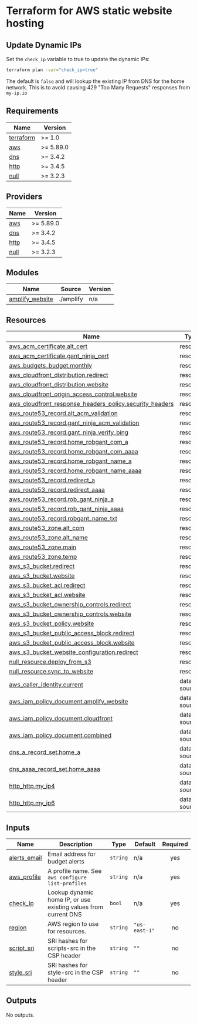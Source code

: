 <!-- BEGIN_TF_DOCS -->
# Terraform for AWS static website hosting

## Update Dynamic IPs

Set the `check_ip` variable to true to update the dynamic IPs:

```sh
terraform plan -var="check_ip=true"
```

The default is `false` and will lookup the existing IP from DNS for the home network.
This is to avoid causing 429 "Too Many Requests" responses from `my-ip.io`

## Requirements

| Name | Version |
|------|---------|
| <a name="requirement_terraform"></a> [terraform](#requirement\_terraform) | >= 1.0 |
| <a name="requirement_aws"></a> [aws](#requirement\_aws) | >= 5.89.0 |
| <a name="requirement_dns"></a> [dns](#requirement\_dns) | >= 3.4.2 |
| <a name="requirement_http"></a> [http](#requirement\_http) | >= 3.4.5 |
| <a name="requirement_null"></a> [null](#requirement\_null) | >= 3.2.3 |

## Providers

| Name | Version |
|------|---------|
| <a name="provider_aws"></a> [aws](#provider\_aws) | >= 5.89.0 |
| <a name="provider_dns"></a> [dns](#provider\_dns) | >= 3.4.2 |
| <a name="provider_http"></a> [http](#provider\_http) | >= 3.4.5 |
| <a name="provider_null"></a> [null](#provider\_null) | >= 3.2.3 |

## Modules

| Name | Source | Version |
|------|--------|---------|
| <a name="module_amplify_website"></a> [amplify\_website](#module\_amplify\_website) | ./amplify | n/a |

## Resources

| Name | Type |
|------|------|
| [aws_acm_certificate.alt_cert](https://registry.terraform.io/providers/hashicorp/aws/latest/docs/resources/acm_certificate) | resource |
| [aws_acm_certificate.gant_ninja_cert](https://registry.terraform.io/providers/hashicorp/aws/latest/docs/resources/acm_certificate) | resource |
| [aws_budgets_budget.monthly](https://registry.terraform.io/providers/hashicorp/aws/latest/docs/resources/budgets_budget) | resource |
| [aws_cloudfront_distribution.redirect](https://registry.terraform.io/providers/hashicorp/aws/latest/docs/resources/cloudfront_distribution) | resource |
| [aws_cloudfront_distribution.website](https://registry.terraform.io/providers/hashicorp/aws/latest/docs/resources/cloudfront_distribution) | resource |
| [aws_cloudfront_origin_access_control.website](https://registry.terraform.io/providers/hashicorp/aws/latest/docs/resources/cloudfront_origin_access_control) | resource |
| [aws_cloudfront_response_headers_policy.security_headers](https://registry.terraform.io/providers/hashicorp/aws/latest/docs/resources/cloudfront_response_headers_policy) | resource |
| [aws_route53_record.alt_acm_validation](https://registry.terraform.io/providers/hashicorp/aws/latest/docs/resources/route53_record) | resource |
| [aws_route53_record.gant_ninja_acm_validation](https://registry.terraform.io/providers/hashicorp/aws/latest/docs/resources/route53_record) | resource |
| [aws_route53_record.gant_ninja_verify_bing](https://registry.terraform.io/providers/hashicorp/aws/latest/docs/resources/route53_record) | resource |
| [aws_route53_record.home_robgant_com_a](https://registry.terraform.io/providers/hashicorp/aws/latest/docs/resources/route53_record) | resource |
| [aws_route53_record.home_robgant_com_aaaa](https://registry.terraform.io/providers/hashicorp/aws/latest/docs/resources/route53_record) | resource |
| [aws_route53_record.home_robgant_name_a](https://registry.terraform.io/providers/hashicorp/aws/latest/docs/resources/route53_record) | resource |
| [aws_route53_record.home_robgant_name_aaaa](https://registry.terraform.io/providers/hashicorp/aws/latest/docs/resources/route53_record) | resource |
| [aws_route53_record.redirect_a](https://registry.terraform.io/providers/hashicorp/aws/latest/docs/resources/route53_record) | resource |
| [aws_route53_record.redirect_aaaa](https://registry.terraform.io/providers/hashicorp/aws/latest/docs/resources/route53_record) | resource |
| [aws_route53_record.rob_gant_ninja_a](https://registry.terraform.io/providers/hashicorp/aws/latest/docs/resources/route53_record) | resource |
| [aws_route53_record.rob_gant_ninja_aaaa](https://registry.terraform.io/providers/hashicorp/aws/latest/docs/resources/route53_record) | resource |
| [aws_route53_record.robgant_name_txt](https://registry.terraform.io/providers/hashicorp/aws/latest/docs/resources/route53_record) | resource |
| [aws_route53_zone.alt_com](https://registry.terraform.io/providers/hashicorp/aws/latest/docs/resources/route53_zone) | resource |
| [aws_route53_zone.alt_name](https://registry.terraform.io/providers/hashicorp/aws/latest/docs/resources/route53_zone) | resource |
| [aws_route53_zone.main](https://registry.terraform.io/providers/hashicorp/aws/latest/docs/resources/route53_zone) | resource |
| [aws_route53_zone.temp](https://registry.terraform.io/providers/hashicorp/aws/latest/docs/resources/route53_zone) | resource |
| [aws_s3_bucket.redirect](https://registry.terraform.io/providers/hashicorp/aws/latest/docs/resources/s3_bucket) | resource |
| [aws_s3_bucket.website](https://registry.terraform.io/providers/hashicorp/aws/latest/docs/resources/s3_bucket) | resource |
| [aws_s3_bucket_acl.redirect](https://registry.terraform.io/providers/hashicorp/aws/latest/docs/resources/s3_bucket_acl) | resource |
| [aws_s3_bucket_acl.website](https://registry.terraform.io/providers/hashicorp/aws/latest/docs/resources/s3_bucket_acl) | resource |
| [aws_s3_bucket_ownership_controls.redirect](https://registry.terraform.io/providers/hashicorp/aws/latest/docs/resources/s3_bucket_ownership_controls) | resource |
| [aws_s3_bucket_ownership_controls.website](https://registry.terraform.io/providers/hashicorp/aws/latest/docs/resources/s3_bucket_ownership_controls) | resource |
| [aws_s3_bucket_policy.website](https://registry.terraform.io/providers/hashicorp/aws/latest/docs/resources/s3_bucket_policy) | resource |
| [aws_s3_bucket_public_access_block.redirect](https://registry.terraform.io/providers/hashicorp/aws/latest/docs/resources/s3_bucket_public_access_block) | resource |
| [aws_s3_bucket_public_access_block.website](https://registry.terraform.io/providers/hashicorp/aws/latest/docs/resources/s3_bucket_public_access_block) | resource |
| [aws_s3_bucket_website_configuration.redirect](https://registry.terraform.io/providers/hashicorp/aws/latest/docs/resources/s3_bucket_website_configuration) | resource |
| [null_resource.deploy_from_s3](https://registry.terraform.io/providers/hashicorp/null/latest/docs/resources/resource) | resource |
| [null_resource.sync_to_website](https://registry.terraform.io/providers/hashicorp/null/latest/docs/resources/resource) | resource |
| [aws_caller_identity.current](https://registry.terraform.io/providers/hashicorp/aws/latest/docs/data-sources/caller_identity) | data source |
| [aws_iam_policy_document.amplify_website](https://registry.terraform.io/providers/hashicorp/aws/latest/docs/data-sources/iam_policy_document) | data source |
| [aws_iam_policy_document.cloudfront](https://registry.terraform.io/providers/hashicorp/aws/latest/docs/data-sources/iam_policy_document) | data source |
| [aws_iam_policy_document.combined](https://registry.terraform.io/providers/hashicorp/aws/latest/docs/data-sources/iam_policy_document) | data source |
| [dns_a_record_set.home_a](https://registry.terraform.io/providers/hashicorp/dns/latest/docs/data-sources/a_record_set) | data source |
| [dns_aaaa_record_set.home_aaaa](https://registry.terraform.io/providers/hashicorp/dns/latest/docs/data-sources/aaaa_record_set) | data source |
| [http_http.my_ip4](https://registry.terraform.io/providers/hashicorp/http/latest/docs/data-sources/http) | data source |
| [http_http.my_ip6](https://registry.terraform.io/providers/hashicorp/http/latest/docs/data-sources/http) | data source |

## Inputs

| Name | Description | Type | Default | Required |
|------|-------------|------|---------|:--------:|
| <a name="input_alerts_email"></a> [alerts\_email](#input\_alerts\_email) | Email address for budget alerts | `string` | n/a | yes |
| <a name="input_aws_profile"></a> [aws\_profile](#input\_aws\_profile) | A profile name. See `aws configure list-profiles` | `string` | n/a | yes |
| <a name="input_check_ip"></a> [check\_ip](#input\_check\_ip) | Lookup dynamic home IP, or use existing values from current DNS | `bool` | n/a | yes |
| <a name="input_region"></a> [region](#input\_region) | AWS region to use for resources. | `string` | `"us-east-1"` | no |
| <a name="input_script_sri"></a> [script\_sri](#input\_script\_sri) | SRI hashes for scripts-src in the CSP header | `string` | `""` | no |
| <a name="input_style_sri"></a> [style\_sri](#input\_style\_sri) | SRI hashes for style-src in the CSP header | `string` | `""` | no |

## Outputs

No outputs.
<!-- END_TF_DOCS -->